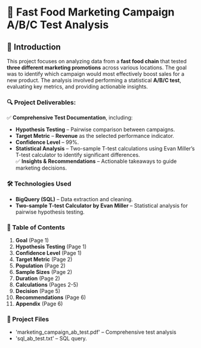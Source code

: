 # 🍔 Fast Food Marketing Campaign A/B/C Test Analysis  

## 📌 Introduction  

This project focuses on analyzing data from a **fast food chain** that tested **three different marketing promotions** across various locations. The goal was to identify which campaign would most effectively boost sales for a new product. The analysis involved performing a statistical **A/B/C test**, evaluating key metrics, and providing actionable insights.  

### 🔍 Project Deliverables:  
✅ **Comprehensive Test Documentation**, including:  
   - **Hypothesis Testing** – Pairwise comparison between campaigns.  
   - **Target Metric** – **Revenue** as the selected performance indicator.  
   - **Confidence Level** – 99%.  
   - **Statistical Analysis** – Two-sample T-test calculations using Evan Miller’s T-test calculator to identify significant differences.  
✅ **Insights & Recommendations** – Actionable takeaways to guide marketing decisions.

### 🛠️ Technologies Used  
- **BigQuery (SQL)** – Data extraction and cleaning.  
- **Two-sample T-test Calculator by Evan Miller** – Statistical analysis for pairwise hypothesis testing.  

### 📂 Table of Contents  
1. **Goal** (Page 1)  
2. **Hypothesis Testing** (Page 1)  
3. **Confidence Level** (Page 1)  
4. **Target Metric** (Page 2)  
5. **Population** (Page 2)  
6. **Sample Sizes** (Page 2)  
7. **Duration** (Page 2)  
8. **Calculations** (Pages 2-5)  
9. **Decision** (Page 5)  
10. **Recommendations** (Page 6)  
11. **Appendix** (Page 6)  

### 📂 Project Files
- 'marketing_campaign_ab_test.pdf' – Comprehensive test analysis
- 'sql_ab_test.txt' – SQL query.
